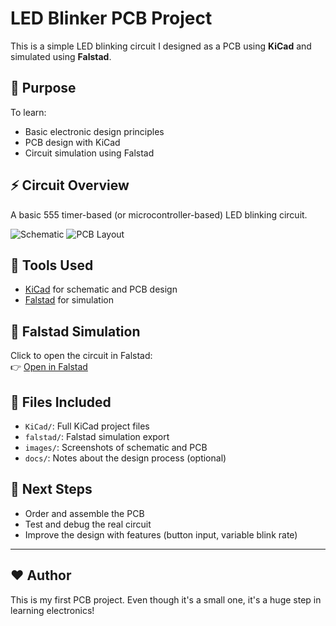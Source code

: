 # LED Blinker PCB Project

This is a simple LED blinking circuit I designed as a PCB using **KiCad** and simulated using **Falstad**.

## 🧠 Purpose
To learn:
- Basic electronic design principles
- PCB design with KiCad
- Circuit simulation using Falstad

## ⚡ Circuit Overview
A basic 555 timer-based (or microcontroller-based) LED blinking circuit.

![Schematic](images/schematic.png)
![PCB Layout](images/pcb_render.png)

## 🧰 Tools Used
- [KiCad](https://www.kicad.org/) for schematic and PCB design
- [Falstad](https://www.falstad.com/circuit/) for simulation

## 🔗 Falstad Simulation
Click to open the circuit in Falstad:  
👉 [Open in Falstad](falstad/led_blinker.falstad.html)

## 📂 Files Included
- `KiCad/`: Full KiCad project files
- `falstad/`: Falstad simulation export
- `images/`: Screenshots of schematic and PCB
- `docs/`: Notes about the design process (optional)

## 🏁 Next Steps
- Order and assemble the PCB
- Test and debug the real circuit
- Improve the design with features (button input, variable blink rate)

---

## ❤️ Author
This is my first PCB project. Even though it's a small one, it's a huge step in learning electronics!

